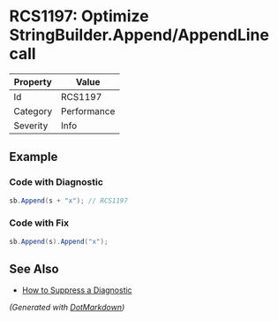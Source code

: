 # RCS1197: Optimize StringBuilder\.Append/AppendLine call

| Property | Value       |
| -------- | ----------- |
| Id       | RCS1197     |
| Category | Performance |
| Severity | Info        |

## Example

### Code with Diagnostic

```csharp
sb.Append(s + "x"); // RCS1197
```

### Code with Fix

```csharp
sb.Append(s).Append("x");
```

## See Also

* [How to Suppress a Diagnostic](../HowToConfigureAnalyzers.md#how-to-suppress-a-diagnostic)


*\(Generated with [DotMarkdown](http://github.com/JosefPihrt/DotMarkdown)\)*